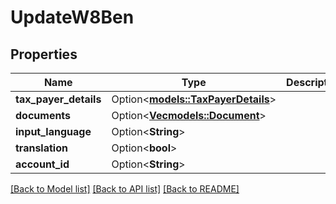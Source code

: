 # UpdateW8Ben

## Properties

Name | Type | Description | Notes
------------ | ------------- | ------------- | -------------
**tax_payer_details** | Option<[**models::TaxPayerDetails**](TaxPayerDetails.md)> |  | [optional]
**documents** | Option<[**Vec<models::Document>**](Document.md)> |  | [optional]
**input_language** | Option<**String**> |  | [optional]
**translation** | Option<**bool**> |  | [optional]
**account_id** | Option<**String**> |  | [optional]

[[Back to Model list]](../README.md#documentation-for-models) [[Back to API list]](../README.md#documentation-for-api-endpoints) [[Back to README]](../README.md)
